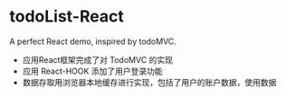 # todoList-React
A perfect React demo, inspired by todoMVC. 



- 应用React框架完成了对 TodoMVC 的实现
- 应用 React-HOOK 添加了用户登录功能
- 数据存取用浏览器本地缓存进行实现，包括了用户的账户数据，使用数据
